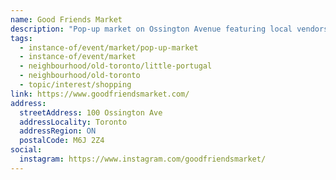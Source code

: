 ```yaml
---
name: Good Friends Market
description: "Pop-up market on Ossington Avenue featuring local vendors, artists, and food."
tags:
  - instance-of/event/market/pop-up-market
  - instance-of/event/market
  - neighbourhood/old-toronto/little-portugal
  - neighbourhood/old-toronto
  - topic/interest/shopping
link: https://www.goodfriendsmarket.com/
address:
  streetAddress: 100 Ossington Ave
  addressLocality: Toronto
  addressRegion: ON
  postalCode: M6J 2Z4
social:
  instagram: https://www.instagram.com/goodfriendsmarket/
---
```

